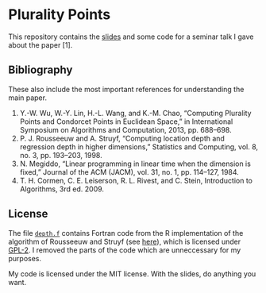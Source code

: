 # Plurality Points

This repository contains the [slides](./presentation/presentation.pdf) and some code for a seminar talk I gave 
about the paper [1]. 

## Bibliography

These also include the most important references for understanding the main paper.

1. Y.-W. Wu, W.-Y. Lin, H.-L. Wang, and K.-M. Chao, “Computing Plurality Points and Condorcet Points in Euclidean Space,” in International Symposium on Algorithms and Computation, 2013, pp. 688–698.
2. P. J. Rousseeuw and A. Struyf, “Computing location depth and regression depth in higher dimensions,” Statistics and Computing, vol. 8, no. 3, pp. 193–203, 1998.
3. N. Megiddo, “Linear programming in linear time when the dimension is fixed,” Journal of the ACM (JACM), vol. 31, no. 1, pp. 114–127, 1984.
4. T. H. Cormen, C. E. Leiserson, R. L. Rivest, and C. Stein, Introduction to Algorithms, 3rd ed. 2009.


## License

The file [`depth.f`](./depth.f) contains Fortran code from the R implementation of the algorithm of Rousseeuw and Struyf
(see [here](https://CRAN.R-project.org/package=depth)), which is licensed under
[GPL-2](https://cran.r-project.org/web/licenses/GPL-2).  I removed the parts of the code which are unneccessary for 
my purposes.

My code is licensed under the MIT license.  With the slides, do anything you want.

